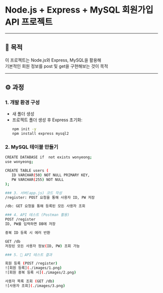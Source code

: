 # Node.js + Express + MySQL 회원가입 API 프로젝트

---

## 📌 목적

이 프로젝트는 Node.js와 Express, MySQL을 활용해  
기본적인 회원 정보를 post 및 get을 구현해보는 것이 목적 

---

## ⚙️ 과정

### 1. 개발 환경 구성
- 새 폴더 생성
- 프로젝트 폴더 생성 후 Express 초기화:
  ```bash
  npm init -y
  npm install express mysql2

 ### 2. MySQL 테이블 만들기
 ```bash
 CREATE DATABASE if  not exists wonyeong;
use wonyeong;

CREATE TABLE users (
    ID VARCHAR(50) NOT NULL PRIMARY KEY,
    PW VARCHAR(255) NOT NULL
);

### 3. 서버(app.js) 코드 작성
/register: POST 요청을 통해 사용자 ID, PW 저장

/db: GET 요청을 통해 등록된 모든 사용자 조회

### 4. API 테스트 (Postman 활용)
POST /register
ID, PW를 입력하면 DB에 저장

중복 ID 등록 시 에러 반환

GET /db
저장된 모든 사용자 정보(ID, PW) 조회 가능

### 5. 📸 API 테스트 결과

회원 등록 (POST /register)
![회원 등록](./images/1.png)
![회원 중복 등록 시](./images/2.png)

사용자 목록 조회 (GET /db)
![사용자 조회](./images/3.png)
